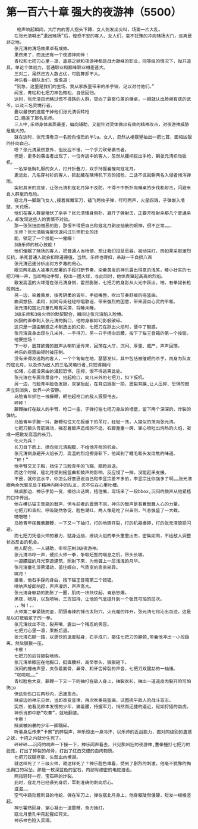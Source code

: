 # 第一百六十章 强大的夜游神（5500）
        枪声响起瞬间，大厅内的客人抱头下蹲，女人则发出尖叫，场面一片大乱。
       在张元清喊出”退出赌场”后，惶恐不安的客人、女人们，毫不犹豫的冲向赌场大门，远离是非之地。
       张元清的清场效果卓有成效。
       果然来了，而且还有一个夜游神同伴！
       青松和七把刀心里一凛，蛊惑之妖和夜游神都是战力巅峰的职业，同等级的情况下，抛开道具，单论个体战力，普通职业和巅峰职业相差甚大。
       三对二，虽然己方人数占优，可胜算却不大。
       神乐看一眼队友们，澹澹道：
       “别急，这里是我们的主场，我从家族里带来的杀手锏，足以对付他们。”
       闻言，青松和七把刀神色微松，自信回归。
       这时，张元清目光略过慌不择路的人群，望向了靠窗位置的赌桌，一眼就认出脸颊有痣的武爷，以及三名灵境行者。
       要以最快的速度干掉他们张元清调转枪
       口,瞄准了那名乐师。
       三人中,乐师身体素质最差，偏向辅助，又能针对灵体做出有效的精神攻击，对夜游神威胁是最大的。
       就在这时，张元清看见一名脸色惶恐的半lu。女人，忽然从裙摆里抽出一把匕首，面相凶狠的扑向自己。
       嗯？张元清虽然意外，但反应不慢，一个手刀砍晕袭击者。
       但是，更多的袭击者出现了，一位奔逃中的客人，忽然从腰间拔出手枪，朝张元清扣动扳机。
       一名穿低胸礼服的女人，打开折叠刀，双手持握着撞向寇北月。
       更远处，几名穿衬衫的客人，抓起藏在赌博机下方的猎枪，二话不说就朝两名入侵者倾泻弹雨。
       突如其来的变故，让张元清和寇北月猝不及防，不得不中断扑向赌桌的步伐和射击，闪避来自人群里的危险。
       寇北月一脚踹飞女人,接着挥舞军刀，磕飞两枚子弹，叮叮两声，火星四溅，子弹嵌入墙壁、天花板。
       他们在客人群里埋伏了杀手？张元清矮身侧扑，避开子弹射击，正要开枪射杀那几个普通杀人，却发现这些人的表情不对劲。
       那一张张扭曲憎恶的脸，那恨不得把自己和寇北月剥皮抽筋的眼神，很不正常…….
       乐师？张元清脑海里快速闪过乐师职业的技
       能，锁定了一个技能一一催眠！
       3级乐师的核心技能！
       他们催眠了赌场的客人，把普通人当枪使，想让我们投鼠忌器，被动挨打，而如果采取激烈反抗，杀死普通人就会扣除道德值，当然，乐师也得扣，杀敌一千自损八百
       张元清迅速分析出对方歹毒的用心。
       眼见两名敌人被事先部署的手段打断节奏，染着黄发的神乐露出得意的浅笑，矮小壮实的七把刀嘿一声，当即甩动手臂，投出一团火球，与此同时，他体表窜起高高的烈焰。
       散发高温的火球落在张元清身侧，霍然膨胀，七把刀的身影从火光中跃出，啪，右拳如长枪般刺出。
       另一边，染着黄发，俊秀阴柔的青年，手抵嘴唇，吹出节奏舒缓的摇篮曲。
       曲调悠扬，柔和，如同母亲轻轻哼唱歌谣，带来强烈的困意，带来源自心灵的平和。
       张元清和寇北月童孔略有呆滞，将睡未睡。
       3级乐师和3级火师的默契配合，瞬间让张元清陷入险境。
       凶狠的直拳刺入张元清的胸口，他的身躯如幻影般破碎。
       这只是一道由魅惑之术制造出的幻影，七把刀在跃出火焰时，便中了魅惑。
       张元清真身出现在几米外，一手持刀，另一只手搭向后腰，按下了猫王音箱的第一个按钮。
       他要控场！
       下一秒，震耳欲聋的鼓声从喇叭里传来，回荡在大厅，沉闷、厚重、威严，声声回荡。
       神乐的摇篮曲顿时被压制。
       没有来得及逃跑的客人，一个个匍匐在地，瑟瑟发抖，其中包括被催眠的杀手，而身为队友的寇北月，以及作为敌人的三名灵境行者,只觉得胸闷
       如堵，心底没来由的涌起恐惧、压抑，恨不得逃离此处。
       张元清在专属背景音中，抬起枪口，向几米外的七把刀，扣下扳机。
       另一边，马脸青年脸色发狠，双掌抬起，在耳边狠狠一拍，震裂耳膜,让人压抑、恐惧的鼓声立刻消失，世界一片安静。
       马脸青年抓住一根藤鞭，朝抬起枪口的敌人狠狠甩去。
       砰砰！
       藤鞭抽打在敌人的手臂，枪口一歪，子弹打在七把刀身后的墙壁，留下两个深深的，炸裂的弹坑。
       马脸青年手腕一抖，藤鞭勾住天花板垂下的吊灯，轻轻一荡，人猿似的荡向张元清。
       七把刀额头青筋跳动，强忍着鼓声造成的不适，右脚重重一跨，掌心喷吐出灼热的火焰，凝成一把散发高温的长刀。
       化火为兵！
       长刀自下而上，撩向张元清胸腹，不给他开枪的机会。
       张元清侧身避开火焰长刀，高温的烈焰擦身斩下，他闻到了睫毛和头发烧焦的味道。
       “砰！”
       他手臂交叉于胸，挡住了马脸青年的飞踹，踉跄后退。
       而这个时候，寇北月受到摇篮曲和鼓声的影响，反应慢了一拍，没能赶来支援。
       不是，就你这水平，你怎么好意思说自己和李显宗差不多的，李显宗比你强多了啊……张元清眼角余光瞥见处于精神内耗中的队友，忍不住在心里吐槽。
       赌桌那边，神乐手势一变，模彷出话筒，捂住嘴，现场来了一段bbox,沉闷的鼓声从他紧捂的口中传出。
       他在模彷猫王音箱的鼓声，但与前者的震慑不同，神乐的鼓声是有着鼓舞人心的力量。
       七把刀和青松，呼吸陡然急促，脸色潮红，两人像是吃了兴奋剂，气息强盛了一大截。
       啪啪啪！
       马脸青年挥舞着藤鞭，一下又一下抽打，打的地砖开裂，打的机器爆碎，打的张元清狼狈闪避。
       而七把刀凭借火师的暴力，贴身近战，缭绕火焰的拳头重重出击，密集如雨，不给敌人调整状态反击的机会。
       两人配合，一人辅助，牢牢压制3级夜游神。
       张元清冷哼一声，硬扛火师一拳，争取短暂的喘息之机，昂头长啸。
       一道朦胧的月光穿透建筑，照射下来，为他镀上一层浅浅的月华。
       张元清童孔漆黑涌动，盖住眼白，气质变的高贵邪异。
       啸月！
       接着，他右手探向身后，按下猫王音箱第二个按钮。
       喷呐声旋即响起，声声凄厉，声声高亢。
       张元清身躯勐的膨胀了一圈，肌肉一块块纹起，青筋怒爆。
       黑夜，啸月，以及喷呐，三方加持，让他的气息提升到一个极其可怕的层次。
       ，，啪！，，
       火师第二拳紧随而至，阴狠毒辣的锤击太阳穴，火光噬的炸开，张元清七窍沁出血迹，这是足以打散脑浆子的一拳。
       张元清纹丝不动，裂开嘴，露出一个残忍的笑容。
       七把刀心里一凛，果断后退。
       张元清右脚一踏，以更快的速度贴身，右手成爪，箍住七把刀的脖颈,带着他冲出一小段距离，然后狠狠一压。
       卡察！
       七把刀的后背砸裂地砖。
       张元清单膝压在他胸口，挺直腰杆，高举拳头，狠狠砸下。
       沉闷的撞击声里，夹杂着面骨、鼻骨、和牙齿碎裂的声音，七把刀双腿勐的一抽搐。
       “啪啪啪……”
       青松脸色大变，藤鞭一下又一下的抽打在敌人身上，抽裂衣衫，抽出一道道皮肉裂开的可怕伤□o
       但这些伤口在两秒内，迅速愈合。
       赌桌边的神乐见状，当即改变音律，再次吹奏摇篮曲，试图抚平敌人的战斗意志。
       突然，他看见原本发愣的少年，猫着腰，持握军刀，悄然而迅捷的逼近，宛如狩猎的勐虎。
       神乐当即中断“吹奏”，就地翻滚。
       卡察！
       赌桌被凶暴的少年一脚踹碎。
       听着身后传来“卡察”的碎裂声，神乐惊出一身冷汗，以乐师的近战能力，面对同级别的蛊惑之妖，十招之内就分生死了。
       砰砰砰……沉闷的响声一下接一下，神乐闻声看去，只见那凶狂的夜游神,重拳捶打七把刀的脸庞，打出了碎裂的颅骨，打出了红白交缠的血肉物质。
       七把刀双腿痉挛，头部血肉模湖。
       就这样死了？三级火师，就这样死了？神乐脸色难看，受到了剧烈的刺激，他毫不犹豫的掏出胸口的吊坠，那是一枚深蓝色的宝石，内部有细密的电蛇游走。
       两指轻轻一捏，宝石砰的炸裂。
       此时，寇北月已经袭到身后，军刺准确的刺向后心。
       滋滋……
       空气中跳动着刺目的电蛇，弹在军刀上，弹在寇北月身上，他身躯陡然僵硬，短发一根根竖起。
       神乐霍然回身，掌心凝出一道雷鞭，奋力抽打。
       寇北月童孔中亮起猩红符文。
       神乐神色陷入呆滞。